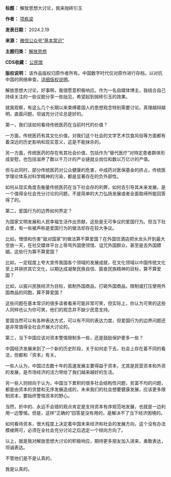 

**标题：** 解放思想大讨论，我来抛砖引玉  

**作者：** [项栋梁](https://chinadigitaltimes.net/space/基本常识)  

**发表日期：** 2024.2.19  

**来源：** [微信公众号“基本常识”](https://web.archive.org/web/https://mp.weixin.qq.com/s/Lrgb6WH5G6fisX8D57zxXg)  

**主题归类：** [解放思想](https://chinadigitaltimes.net/space/解放思想)  

**CDS收藏：** [公民馆](https://chinadigitaltimes.net/space/%E5%85%AC%E6%B0%91%E9%A6%86)  

**版权说明：** 该作品版权归原作者所有。中国数字时代仅对原作进行存档，以对抗中国的网络审查。[详细版权说明](https://chinadigitaltimes.net/chinese/copyright)。


解放思想大讨论，好事啊，我很愿意积极响应。作为一名自媒体博主，我结合自己持续关注的一些议题分享一些拙见，希望起到抛砖引玉的效果。


就我观察，有这么几个长期以来束缚着国人的思想观念特别需要讨论。真理越辩越明，直面问题，坦诚充分讨论总是好的。


第一，我们该如何看待传统医药在当前时代的价值？


一方面，传统医药有其文化价值，对我们这个社会的文学艺术饮食风俗等方面都有着深远的历史影响和现实意义，这是不能抹杀的。


另一方面，传统医药的存在有其社会价值，包括作为“替代医疗”对特定患者群体形成安慰，也包括滋养了数以千万计的产业链就业岗位和数以万亿计的产值。


但与此同时，部分传统医药对公众健康的危害，中成药对医保基金的挤占，传统医学理论体系对科学精神的污染，都是显著存在的负外部性。


如何从现实角度去衡量传统医药在当下社会存的利弊，如何去引导其未来发展，是一个值得全社会充分讨论的问题，不是简单的大力弘扬发展或者全面取缔所能回答得了的。


第二，爱国行为的边界如何界定？


为国家文明发展和人民幸福生活作出贡献，这些是无可争议的爱国行为。但当下社会里，有一些被声称是爱国行为的做法却存在较大争议。


比如，憎恨和伤害“敌对国家”的做法算不算爱国？在外国住酒店把水龙头开到最大空放一天，在社交媒体平台上辱骂外国使领馆、诅咒外国群众，甚至是去外国嫖娼，这些行为算不算爱国？


比如，一定程度上夸大宣传我国各个领域的发展成就，在文化领域以中国传统文化至上并排挤其它文化，以期达成凝聚民族自信、振奋民族精神的目标，算不算爱国？


比如，以振兴民族经济为目标，抵制外国商品，打砸外国商品，限制或打压使用外国商品的同胞，算不算爱国？


这些问题在基本常识的很多读者看来可能非常可笑，但实际上，你认为可笑的这些人同样也认为你可笑，他们的观念并不缺少民意支持。


爱国当然可以有各种表达方式，可以有不同的表达力度，但爱国行为的边界问题还是非常值得全社会开展大讨论的。


第三，当下中国应该对资本警惕限制多一些，还是鼓励保护更多一些？


中国经济发展来到了一个新的历史阶段，关于如何走下去，社会上存在着不同的看法，但都和『资本』有关。


一些人认为，中国过去数十年的高速发展主要得益于资本，尤其是民营资本和外资的发展，是市场经济的活力带给了我们越来越好的生活。


另一些人则倾向于认为，中国当下累积的很多社会结构性问题，贫富不均的问题，都是由资本的贪婪和无序发展造成的，未来我们的社会想要健康发展，应该更多限制资本，要始终警惕资本的野心。


当然，折中的、永远不会错的观点肯定是支持资本有序规范地发展，也就是一边利用一边警惕。但是，这样“正确的”回答是没有用的，是解决不了当下经济困境的。


如何看待资本，很大程度上决定着中国未来经济和社会的发展方向，这个没有办法模棱两可，必须在全社会充分讨论之后选定一个倾向方向了。


以上，就是我对解放思想大讨论的积极响应，期待更多朋友加入进来，勇敢表达，坦诚表达。


不管他们是不是认真的，


我是认真的。


